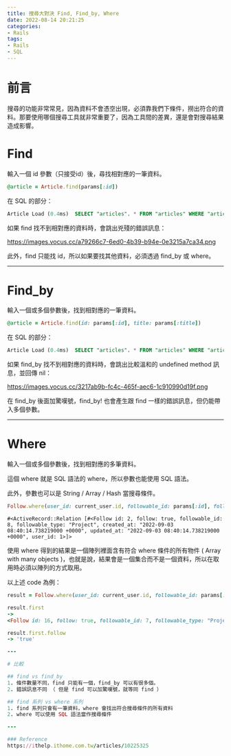 ```yaml
---
title: 搜尋大對決 Find, Find_by, Where
date: 2022-08-14 20:21:25
categories:
- Rails
tags:
- Rails
- SQL
---
```

# 前言
搜尋的功能非常常見，因為資料不會憑空出現，必須靠我們下條件，撈出符合的資料。那要使用哪個搜尋工具就非常重要了，因為工具間的差異，還是會對搜尋結果造成影響。

<!-- more -->

# Find

輸入一個 id 參數（只接受id）後，尋找相對應的一筆資料。

```ruby
@article = Article.find(params[:id])
```
在 SQL 的部分：

```SQL
Article Load (0.4ms)  SELECT "articles". * FROM "articles" WHERE "articles"."id" = ? LIMIT ? [["id", 3], ["LIMIT", 1]]
```

如果 find 找不到相對應的資料時，會跳出兇殘的錯誤訊息：

https://images.vocus.cc/a79266c7-6ed0-4b39-b94e-0e3215a7ca34.png

此外，find 只能找 id，所以如果要找其他資料，必須透過 find_by 或 where。

---

# Find_by

輸入一個或多個參數後，找到相對應的一筆資料。

```ruby
@article = Article.find(id: params[:id], title: params[:title])
```

在 SQL 的部分：

```SQL
Article Load (0.4ms)  SELECT "articles". * FROM "articles" WHERE "articles"."id" = ? LIMIT ? [["id", 3], ["LIMIT", 1]]
```

如果 find_by 找不到相對應的資料時，會跳出比較溫和的 undefined method 訊息，並回傳 nil：

https://images.vocus.cc/3217ab9b-fc4c-465f-aec6-1c910990d19f.png

在 find_by 後面加驚嘆號，find_by! 也會產生跟 find 一樣的錯誤訊息，但仍能帶入多個參數。

---

# Where

輸入一個或多個參數後，找到相對應的多筆資料。

這個 where 就是 SQL 語法的 where，所以參數也能使用 SQL 語法。

此外，參數也可以是 String / Array / Hash 當搜尋條件。

```ruby
Follow.where(user_id: current_user.id, followable_id: params[:id], followable_type: "Project" )
```

```
#<ActiveRecord::Relation [#<Follow id: 2, follow: true, followable_id: 8, followable_type: "Project", created_at: "2022-09-03 08:40:14.738219000 +0000", updated_at: "2022-09-03 08:40:14.738219000 +0000", user_id: 1>]>
```

使用 where 得到的結果是一個陣列裡面含有符合 where 條件的所有物件 ( Array with many objects )，也就是說，結果會是一個集合而不是一個資料，所以在取用時必須以陣列的方式取用。

以上述 code 為例：
```ruby
result = Follow.where(user_id: current_user.id, followable_id: params[:id], followable_type: "Project" )

result.first
-> 
<Follow id: 16, follow: true, followable_id: 7, followable_type: "Project", created_at: "2022-09-03 13:58:19.096192000 +0000", updated_at: "2022-09-03 13:58:19.096192000 +0000", user_id: 5>

result.first.follow
-> 'true'

---

# 比較

## find vs find_by
1. 條件數量不同，find 只能有一個，find_by 可以有很多個。
2. 錯誤訊息不同 （ 但是 find 可以加驚嘆號，就等同 find ）

## find 系列 vs where 系列
1. find 系列只會有一筆資料，where 會找出符合搜尋條件的所有資料
2. where 可以使用 SQL 語法當作搜尋條件

---

### Reference
https://ithelp.ithome.com.tw/articles/10225325